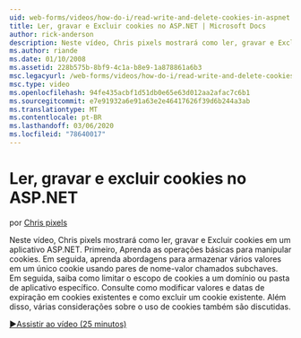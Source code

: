 ```yaml
---
uid: web-forms/videos/how-do-i/read-write-and-delete-cookies-in-aspnet
title: Ler, gravar e Excluir cookies no ASP.NET | Microsoft Docs
author: rick-anderson
description: Neste vídeo, Chris pixels mostrará como ler, gravar e Excluir cookies em um aplicativo ASP.NET. Primeiro, Aprenda as operações básicas para manipular o encookie...
ms.author: riande
ms.date: 01/10/2008
ms.assetid: 228b575b-8bf9-4c1a-b8e9-1a878861a6b3
msc.legacyurl: /web-forms/videos/how-do-i/read-write-and-delete-cookies-in-aspnet
msc.type: video
ms.openlocfilehash: 94fe435acbf1d51db0e65e63d012aa2afac7c6b1
ms.sourcegitcommit: e7e91932a6e91a63e2e46417626f39d6b244a3ab
ms.translationtype: MT
ms.contentlocale: pt-BR
ms.lasthandoff: 03/06/2020
ms.locfileid: "78640017"
---
```

# <a name="read-write-and-delete-cookies-in-aspnet"></a>Ler, gravar e excluir cookies no ASP.NET

por [Chris pixels](https://twitter.com/chrispels)

Neste vídeo, Chris pixels mostrará como ler, gravar e Excluir cookies em um aplicativo ASP.NET. Primeiro, Aprenda as operações básicas para manipular cookies. Em seguida, aprenda abordagens para armazenar vários valores em um único cookie usando pares de nome-valor chamados subchaves. Em seguida, saiba como limitar o escopo de cookies a um domínio ou pasta de aplicativo específico. Consulte como modificar valores e datas de expiração em cookies existentes e como excluir um cookie existente. Além disso, várias considerações sobre o uso de cookies também são discutidas.

[&#9654;Assistir ao vídeo (25 minutos)](https://channel9.msdn.com/Blogs/ASP-NET-Site-Videos/read-write-and-delete-cookies-in-aspnet)
